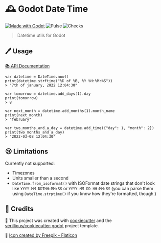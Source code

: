 # 🕰️ Godot Date Time
[![Made with Godot](https://img.shields.io/badge/Made%20with-Godot%203.4-478CBF?style=flat&logo=godot%20engine&logoColor=white)](https://godotengine.org)
![Pulse](https://img.shields.io/github/commit-activity/m/verillious/godot-datetime)
![Checks](https://github.com/verillious/godot-datetime/actions/workflows/godot-tests.yml/badge.svg)

> Datetime utils for Godot


## 🖊️ Usage

[:books: API Documentation](../../wiki/DateTime)

```gdscript
var datetime = DateTime.now()
print(datetime.strftime("%D of %B, %Y %H:%M:%S"))
> "7th of january, 2022 12:04:30"

var tomorrow = datetime.add_days(1).day
print(tomorrow)
> 8

var next_month = datetime.add_months(1).month_name
print(next_month)
> "february"

var two_months_and_a_day = datetime.add_time({"day": 1, "month": 2})
print(two_months_and_a_day)
> "2022-03-08 12:04:30"
```

## 😢 Limitations

Currently not supported:
 - Timezones
 - Units smaller than a second
 - `DateTime.from_isoformat()` with ISOFormat date strings that don't look like `YYYY-MM-DDTHH:MM:SS` or `YYYY-MM-DD HH:MM:SS` (you can parse them using `DateTime.strptime()` if you know how they're formatted, though.)

## 🙏 Credits

🍪 This project was created with [cookiecutter](https://github.com/audreyr/cookiecutter) and the [verillious/cookiecutter-godot](https://github.com/verillious/cookiecutter-godot) project template.

🎨 <a href="https://www.flaticon.com/free-icons/number" title="number icons">Icon created by Freepik - Flaticon</a>
